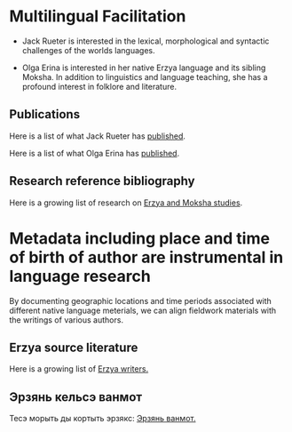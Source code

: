 # Multilingual Facilitation

- Jack Rueter is interested in the lexical, morphological and syntactic challenges of the worlds languages.

- Olga Erina is interested in her native Erzya language and its sibling Moksha. In addition to linguistics and language teaching, she has a profound interest in folklore and literature.

## Publications
Here is a list of what Jack Rueter has [published](docs/jack-rueter-publications.md).

Here is a list of what Olga Erina has [published](docs/olga-erina-publications.md).

## Research reference bibliography
Here is a growing list of research on [Erzya and Moksha studies](docs/erzya-and-moksha-reference-bibliography.md).

# Metadata including place and time of birth of author are instrumental in language research

By documenting geographic locations and time periods associated with different native language meterials, we can align fieldwork materials with the writings of various authors.

## Erzya source literature
Here is a growing list of [Erzya writers.](docs/erzya-source-literature.md)

## Эрзянь кельсэ ванмот
Тесэ морыть ды кортыть эрзякс: [Эрзянь ванмот.](docs/erzya-videos.md)
